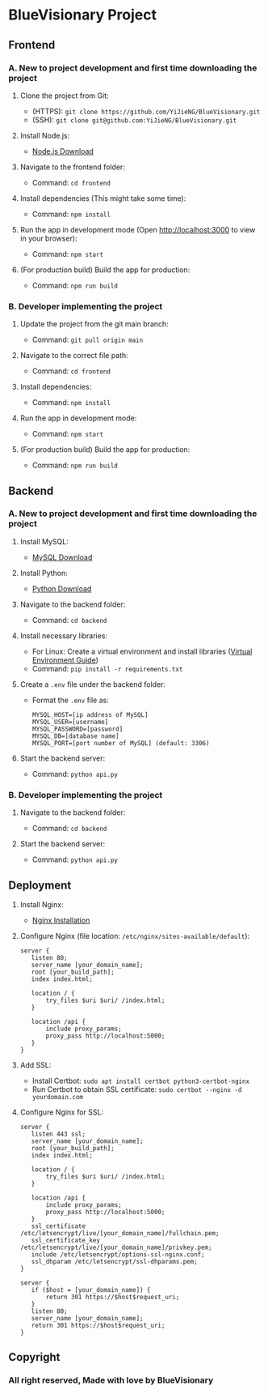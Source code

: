 
# BlueVisionary Project

## Frontend

### A. New to project development and first time downloading the project

1. Clone the project from Git:
   - (HTTPS): `git clone https://github.com/YiJieNG/BlueVisionary.git`
   - (SSH): `git clone git@github.com:YiJieNG/BlueVisionary.git`
   
2. Install Node.js:
   - [Node.js Download](https://nodejs.org/en/download/package-manager/current)
   
3. Navigate to the frontend folder:
   - Command: `cd frontend`
   
4. Install dependencies (This might take some time):
   - Command: `npm install`
   
5. Run the app in development mode (Open [http://localhost:3000](http://localhost:3000) to view in your browser):
   - Command: `npm start`
   
6. (For production build) Build the app for production:
   - Command: `npm run build`

### B. Developer implementing the project

1. Update the project from the git main branch:
   - Command: `git pull origin main`
   
2. Navigate to the correct file path:
   - Command: `cd frontend`
   
3. Install dependencies:
   - Command: `npm install`
   
4. Run the app in development mode:
   - Command: `npm start`
   
5. (For production build) Build the app for production:
   - Command: `npm run build`

## Backend

### A. New to project development and first time downloading the project

1. Install MySQL:
   - [MySQL Download](https://dev.mysql.com/downloads/mysql/8.0.html)
   
2. Install Python:
   - [Python Download](https://www.python.org/downloads/)
   
3. Navigate to the backend folder:
   - Command: `cd backend`
   
4. Install necessary libraries:
   - For Linux: Create a virtual environment and install libraries ([Virtual Environment Guide](https://docs.python.org/3/library/venv.html#creating-virtual-environments))
   - Command: `pip install -r requirements.txt`
   
5. Create a `.env` file under the backend folder:
   - Format the `.env` file as:
     ```
     MYSQL_HOST=[ip address of MySQL]
     MYSQL_USER=[username]
     MYSQL_PASSWORD=[password]
     MYSQL_DB=[database name]
     MYSQL_PORT=[port number of MySQL] (default: 3306)
     ```

6. Start the backend server:
   - Command: `python api.py`

### B. Developer implementing the project

1. Navigate to the backend folder:
   - Command: `cd backend`
   
2. Start the backend server:
   - Command: `python api.py`

## Deployment

1. Install Nginx:
   - [Nginx Installation](https://nginx.org/en/docs/install.html)
   
2. Configure Nginx (file location: `/etc/nginx/sites-available/default`):
   ```
   server {
      listen 80;
      server_name [your_domain_name];
      root [your_build_path];
      index index.html;

      location / {
          try_files $uri $uri/ /index.html;
      }

      location /api {
          include proxy_params;
          proxy_pass http://localhost:5000;
      }
   }
   ```

3. Add SSL:
   - Install Certbot: `sudo apt install certbot python3-certbot-nginx`
   - Run Certbot to obtain SSL certificate: `sudo certbot --nginx -d yourdomain.com`

4. Configure Nginx for SSL:
   ```
   server {
      listen 443 ssl;
      server_name [your_domain_name];
      root [your_build_path];
      index index.html;

      location / {
          try_files $uri $uri/ /index.html;
      }

      location /api {
          include proxy_params;
          proxy_pass http://localhost:5000;
      }
      ssl_certificate /etc/letsencrypt/live/[your_domain_name]/fullchain.pem;
      ssl_certificate_key /etc/letsencrypt/live/[your_domain_name]/privkey.pem;
      include /etc/letsencrypt/options-ssl-nginx.conf;
      ssl_dhparam /etc/letsencrypt/ssl-dhparams.pem;
   }

   server {
      if ($host = [your_domain_name]) {
          return 301 https://$host$request_uri;
      }
      listen 80;
      server_name [your_domain_name];
      return 301 https://$host$request_uri;
   }
   ```


## Copyright
### All right reserved, Made with love by BlueVisionary

